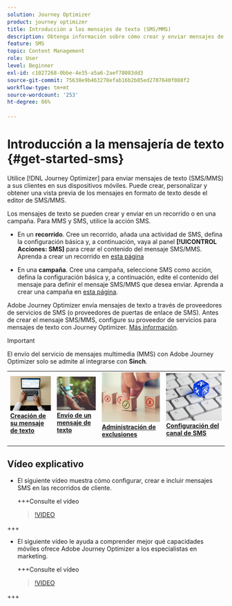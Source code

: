 ```yaml
---
solution: Journey Optimizer
product: journey optimizer
title: Introducción a los mensajes de texto (SMS/MMS)
description: Obtenga información sobre cómo crear y enviar mensajes de texto en Journey Optimizer
feature: SMS
topic: Content Management
role: User
level: Beginner
exl-id: c1027268-0bbe-4e35-a5a6-2aef78083dd3
source-git-commit: 75638e9b463278efab16b2b85ed2707640f088f2
workflow-type: tm+mt
source-wordcount: '253'
ht-degree: 86%

---
```


# Introducción a la mensajería de texto {#get-started-sms}

Utilice [!DNL Journey Optimizer] para enviar mensajes de texto (SMS/MMS) a sus clientes en sus dispositivos móviles. Puede crear, personalizar y obtener una vista previa de los mensajes en formato de texto desde el editor de SMS/MMS.

Los mensajes de texto se pueden crear y enviar en un recorrido o en una campaña. Para MMS y SMS, utilice la acción SMS.

* En un **recorrido**. Cree un recorrido, añada una actividad de SMS, defina la configuración básica y, a continuación, vaya al panel **[!UICONTROL Acciones: SMS]** para crear el contenido del mensaje SMS/MMS. Aprenda a crear un recorrido en [esta página](../building-journeys/journey-gs.md)

* En una **campaña**. Cree una campaña, seleccione SMS como acción, defina la configuración básica y, a continuación, edite el contenido del mensaje para definir el mensaje SMS/MMS que desea enviar. Aprenda a crear una campaña en [esta página](../campaigns/create-campaign.md#configure).

Adobe Journey Optimizer envía mensajes de texto a través de proveedores de servicios de SMS (o proveedores de puertas de enlace de SMS). Antes de crear el mensaje SMS/MMS, configure su proveedor de servicios para mensajes de texto con Journey Optimizer. [Más información](sms-configuration.md).

>[!IMPORTANT]
>
> El envío del servicio de mensajes multimedia (MMS) con Adobe Journey Optimizer solo se admite al integrarse con **Sinch**.

<table style="table-layout:fixed"><tr style="border: 0;">
<td>
<a href="create-sms.md">
<img alt="Posible cliente" src="../assets/do-not-localize/sms-create.jpeg">
</a>
<div><a href="create-sms.md"><strong>Creación de su mensaje de texto</strong>
</div>
<p>
</td>
<td>
<a href="send-sms.md">
<img alt="Poco frecuente" src="../assets/do-not-localize/sms-sending.jpg">
</a>
<div>
<a href="send-sms.md"><strong>Envío de un mensaje de texto</strong></a>
</div>
<p></td>
<td>
<a href="sms-opt-out.md">
<img alt="Validación" src="../assets/do-not-localize/sms-opt-out.jpg">
</a>
<div>
<a href="sms-opt-out.md"><strong>Administración de exclusiones</strong></a>
</div>
<p>
</td>
<td>
<a href="sms-configuration.md">
<img alt="Validación" src="../assets/do-not-localize/sms-config.jpg">
</a>
<div>
<a href="sms-configuration.md"><strong>Configuración del canal de SMS</strong></a>
</div>
<p>
</td>
</tr></table>

## Vídeo explicativo

* El siguiente vídeo muestra cómo configurar, crear e incluir mensajes SMS en las recorridos de cliente.

  +++Consulte el vídeo

  >[!VIDEO](https://video.tv.adobe.com/v/3420509?learn=on)

+++

* El siguiente vídeo le ayuda a comprender mejor qué capacidades móviles ofrece Adobe Journey Optimizer a los especialistas en marketing.


  +++Consulte el vídeo

  >[!VIDEO](https://video.tv.adobe.com/v/3426021?quality=12&learn=on)

+++
